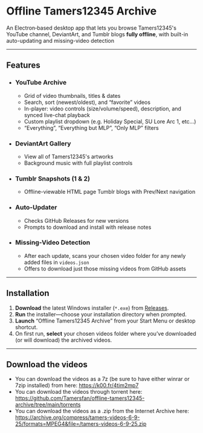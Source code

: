 # Offline Tamers12345 Archive

An Electron‐based desktop app that lets you browse Tamers12345's YouTube channel, DeviantArt, and Tumblr blogs **fully offline**, with built-in auto-updating and missing-video detection

---

## Features

- ### YouTube Archive  
  - Grid of video thumbnails, titles & dates  
  - Search, sort (newest/oldest), and “favorite” videos  
  - In-player: video controls (size/volume/speed), description, and synced live-chat playback
  - Custom playlist dropdown (e.g. Holiday Special, SU Lore Arc 1, etc…) 
  - “Everything”, “Everything but MLP”, “Only MLP” filters   
- ### DeviantArt Gallery  
  - View all of Tamers12345's artworks  
  - Background music with full playlist controls  
- ### Tumblr Snapshots (1 & 2)  
  - Offline-viewable HTML page Tumblr blogs with Prev/Next navigation  
- ### Auto-Updater  
  - Checks GitHub Releases for new versions  
  - Prompts to download and install with release notes
- ### Missing-Video Detection  
  - After each update, scans your chosen video folder for any newly added files in `videos.json`  
  - Offers to download just those missing videos from GitHub assets  

---

## Installation

1. **Download** the latest Windows installer (`*.exe`) from [Releases](https://github.com/Tamersfan/offline-tamers12345-archive/releases).  
2. **Run** the installer—choose your installation directory when prompted.  
3. **Launch** “Offline Tamers12345 Archive” from your Start Menu or desktop shortcut.  
4. On first run, **select** your chosen videos folder where you’ve downloaded (or will download) the archived videos.

---

## Download the videos
  - You can download the videos as a 7z (be sure to have either winrar or 7zip installed) from here: https://k00.fr/4tim2mp7  
  - You can download the videos through torrent here: https://github.com/Tamersfan/offline-tamers12345-archive/tree/main/torrents
  - You can download the videos as a .zip from the Internet Archive here: https://archive.org/compress/tamers-videos-6-9-25/formats=MPEG4&file=/tamers-videos-6-9-25.zip
